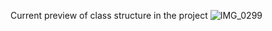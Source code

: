 Current preview of class structure in the project
![IMG_0299](https://github.com/MichalM31252/King-Donkey/assets/65298857/073ce791-3dcf-4bea-9e38-13bc993598b7)
